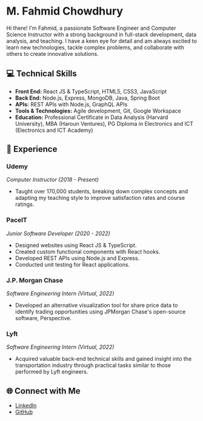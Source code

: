 # M. Fahmid Chowdhury

Hi there! I'm Fahmid, a passionate Software Engineer and Computer Science Instructor with a strong background in full-stack development, data analysis, and teaching. I have a keen eye for detail and am always excited to learn new technologies, tackle complex problems, and collaborate with others to create innovative solutions.

## 💻 Technical Skills

- **Front End:** React JS & TypeScript, HTML5, CSS3, JavaScript
- **Back End:** Node.js, Express, MongoDB, Java, Spring Boot
- **APIs:** REST APIs with Node.js, GraphQL APIs
- **Tools & Technologies:** Agile development, Git, Google Workspace
- **Education:** Professional Certificate in Data Analysis (Harvard University), MBA (Haroun Ventures), PG Diploma in Electronics and ICT (Electronics and ICT Academy)

## 🚀 Experience

### Udemy
*Computer Instructor (2018 - Present)*
- Taught over 170,000 students, breaking down complex concepts and adapting my teaching style to improve satisfaction rates and course ratings.

### PaceIT
*Junior Software Developer (2020 - 2022)*
- Designed websites using React JS & TypeScript.
- Created custom functional components with React hooks.
- Developed REST APIs using Node.js and Express.
- Conducted unit testing for React applications.

### J.P. Morgan Chase
*Software Engineering Intern (Virtual, 2022)*
- Developed an alternative visualization tool for share price data to identify trading opportunities using JPMorgan Chase's open-source software, Perspective.

### Lyft
*Software Engineering Intern (Virtual, 2022)*
- Acquired valuable back-end technical skills and gained insight into the transportation industry through practical tasks similar to those performed by Lyft engineers.

## 🌐 Connect with Me

- [LinkedIn](https://tinyurl.com/fahmid-chowdhury)
- [GitHub](https://github.com/chowdhury-coder)

